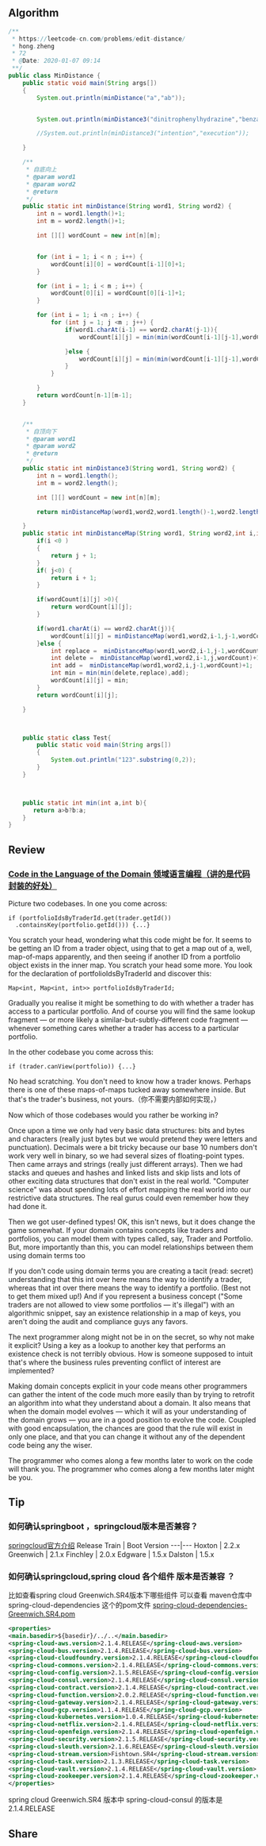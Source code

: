 ## Algorithm
```java
/**
 * https://leetcode-cn.com/problems/edit-distance/
 * hong.zheng
 * 72
 * @Date: 2020-01-07 09:14
 **/
public class MinDistance {
    public static void main(String args[])
    {
        System.out.println(minDistance("a","ab"));


        System.out.println(minDistance3("dinitrophenylhydrazine","benzalphenylhydrazone"));

        //System.out.println(minDistance3("intention","execution"));

    }

    /**
     * 自底向上
     * @param word1
     * @param word2
     * @return
     */
    public static int minDistance(String word1, String word2) {
        int n = word1.length()+1;
        int m = word2.length()+1;

        int [][] wordCount = new int[n][m];


        for (int i = 1; i < n ; i++) {
            wordCount[i][0] = wordCount[i-1][0]+1;
        }

        for (int i = 1; i < m ; i++) {
            wordCount[0][i] = wordCount[0][i-1]+1;
        }

        for (int i = 1; i <n ; i++) {
            for (int j = 1; j <m ; j++) {
                if(word1.charAt(i-1) == word2.charAt(j-1)){
                    wordCount[i][j] = min(min(wordCount[i-1][j-1],wordCount[i-1][j]),wordCount[i][j-1]);

                }else {
                    wordCount[i][j] = min(min(wordCount[i-1][j-1],wordCount[i-1][j]),wordCount[i][j-1])+1;
                }
            }

        }
        return wordCount[n-1][m-1];
    }


    /**
     * 自顶向下
     * @param word1
     * @param word2
     * @return
     */
    public static int minDistance3(String word1, String word2) {
        int n = word1.length();
        int m = word2.length();

        int [][] wordCount = new int[n][m];

        return minDistanceMap(word1,word2,word1.length()-1,word2.length()-1,wordCount);

    }
    public static int minDistanceMap(String word1, String word2,int i,int j,int [][] wordCount){
        if(i <0 )
        {
            return j + 1;
        }
        if( j<0) {
            return i + 1;
        }

        if(wordCount[i][j] >0){
            return wordCount[i][j];
        }

        if(word1.charAt(i) == word2.charAt(j)){
            wordCount[i][j] = minDistanceMap(word1,word2,i-1,j-1,wordCount);
        }else {
            int replace =  minDistanceMap(word1,word2,i-1,j-1,wordCount)+1;
            int delete =  minDistanceMap(word1,word2,i-1,j,wordCount)+1;
            int add =  minDistanceMap(word1,word2,i,j-1,wordCount)+1;
            int min = min(min(delete,replace),add);
            wordCount[i][j] = min;
        }
        return wordCount[i][j];

    }



    public static class Test{
        public static void main(String args[])
        {
            System.out.println("123".substring(0,2));
        }
    }



    public static int min(int a,int b){
       return a>b?b:a;
    }
}

```
## Review
### [Code in the Language of the Domain 领域语言编程（讲的是代码封装的好处）](https://97-things-every-x-should-know.gitbooks.io/97-things-every-programmer-should-know/content/en/thing_11/)
Picture two codebases. In one you come across:
```
if (portfolioIdsByTraderId.get(trader.getId())
  .containsKey(portfolio.getId())) {...}
```
You scratch your head, wondering what this code might be for. It seems to be getting an ID from a trader object, using that to get a map out of a, well, map-of-maps apparently, and then seeing if another ID from a portfolio object exists in the inner map. You scratch your head some more. You look for the declaration of portfolioIdsByTraderId and discover this:
```
Map<int, Map<int, int>> portfolioIdsByTraderId;
```
Gradually you realise it might be something to do with whether a trader has access to a particular portfolio. And of course you will find the same lookup fragment — or more likely a similar-but-subtly-different code fragment — whenever something cares whether a trader has access to a particular portfolio.

In the other codebase you come across this:
```
if (trader.canView(portfolio)) {...}

```
No head scratching. You don't need to know how a trader knows. Perhaps there is one of these maps-of-maps tucked away somewhere inside. But that's the trader's business, not yours.（你不需要内部如何实现，）

Now which of those codebases would you rather be working in?

Once upon a time we only had very basic data structures: bits and bytes and characters (really just bytes but we would pretend they were letters and punctuation). Decimals were a bit tricky because our base 10 numbers don't work very well in binary, so we had several sizes of floating-point types. Then came arrays and strings (really just different arrays). Then we had stacks and queues and hashes and linked lists and skip lists and lots of other exciting data structures that don't exist in the real world. "Computer science" was about spending lots of effort mapping the real world into our restrictive data structures. The real gurus could even remember how they had done it.  

Then we got user-defined types! OK, this isn't news, but it does change the game somewhat. If your domain contains concepts like traders and portfolios, you can model them with types called, say, Trader and Portfolio. But, more importantly than this, you can model relationships between them using domain terms too

If you don't code using domain terms you are creating a tacit (read: secret) understanding that this int over here means the way to identify a trader, whereas that int over there means the way to identify a portfolio. (Best not to get them mixed up!) And if you represent a business concept ("Some traders are not allowed to view some portfolios — it's illegal") with an algorithmic snippet, say an existence relationship in a map of keys, you aren't doing the audit and compliance guys any favors.

The next programmer along might not be in on the secret, so why not make it explicit? Using a key as a lookup to another key that performs an existence check is not terribly obvious. How is someone supposed to intuit that's where the business rules preventing conflict of interest are implemented?

Making domain concepts explicit in your code means other programmers can gather the intent of the code much more easily than by trying to retrofit an algorithm into what they understand about a domain. It also means that when the domain model evolves — which it will as your understanding of the domain grows — you are in a good position to evolve the code. Coupled with good encapsulation, the chances are good that the rule will exist in only one place, and that you can change it without any of the dependent code being any the wiser.

The programmer who comes along a few months later to work on the code will thank you. The programmer who comes along a few months later might be you.

## Tip
### 如何确认springboot ，springcloud版本是否兼容？
[springcloud官方介绍](https://spring.io/projects/spring-cloud#overview)
Release Train | Boot Version
---|---
Hoxton | 2.2.x
Greenwich | 2.1.x
Finchley | 2.0.x
Edgware | 1.5.x
Dalston | 	1.5.x


### 如何确认springcloud,spring cloud 各个组件 版本是否兼容 ？
比如查看spring cloud  Greenwich.SR4版本下哪些组件
可以查看 maven仓库中  spring-cloud-dependencies 这个的pom文件
[spring-cloud-dependencies-Greenwich.SR4.pom](https://repo1.maven.org/maven2/org/springframework/cloud/spring-cloud-dependencies/Greenwich.SR4/spring-cloud-dependencies-Greenwich.SR4.pom)

```xml
<properties>
<main.basedir>${basedir}/../..</main.basedir>
<spring-cloud-aws.version>2.1.4.RELEASE</spring-cloud-aws.version>
<spring-cloud-bus.version>2.1.4.RELEASE</spring-cloud-bus.version>
<spring-cloud-cloudfoundry.version>2.1.4.RELEASE</spring-cloud-cloudfoundry.version>
<spring-cloud-commons.version>2.1.4.RELEASE</spring-cloud-commons.version>
<spring-cloud-config.version>2.1.5.RELEASE</spring-cloud-config.version>
<spring-cloud-consul.version>2.1.4.RELEASE</spring-cloud-consul.version>
<spring-cloud-contract.version>2.1.4.RELEASE</spring-cloud-contract.version>
<spring-cloud-function.version>2.0.2.RELEASE</spring-cloud-function.version>
<spring-cloud-gateway.version>2.1.4.RELEASE</spring-cloud-gateway.version>
<spring-cloud-gcp.version>1.1.4.RELEASE</spring-cloud-gcp.version>
<spring-cloud-kubernetes.version>1.0.4.RELEASE</spring-cloud-kubernetes.version>
<spring-cloud-netflix.version>2.1.4.RELEASE</spring-cloud-netflix.version>
<spring-cloud-openfeign.version>2.1.4.RELEASE</spring-cloud-openfeign.version>
<spring-cloud-security.version>2.1.5.RELEASE</spring-cloud-security.version>
<spring-cloud-sleuth.version>2.1.6.RELEASE</spring-cloud-sleuth.version>
<spring-cloud-stream.version>Fishtown.SR4</spring-cloud-stream.version>
<spring-cloud-task.version>2.1.3.RELEASE</spring-cloud-task.version>
<spring-cloud-vault.version>2.1.4.RELEASE</spring-cloud-vault.version>
<spring-cloud-zookeeper.version>2.1.4.RELEASE</spring-cloud-zookeeper.version>
</properties>
```
spring cloud Greenwich.SR4 版本中 spring-cloud-consul 的版本是 2.1.4.RELEASE

## Share

